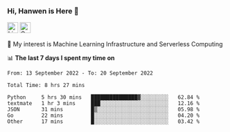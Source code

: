 ### Hi, Hanwen is Here 👋
<p>
	<a href="https://www.linkedin.com/in/liu-hanwen/"><img src="https://img.shields.io/badge/@hanwen-0A66C2?style=flat&logo=LinkedIn&logoColor=white" alt="Linkedin"  height="25px"/></a> 
	<a href="https://scholar.google.com/citations?user=HDF0su0AAAAJ"><img src="https://img.shields.io/badge/scholar-4385FE.svg?&style=plastic&logo=google-scholar&logoColor=white" alt="Google Scholar" height="25px"> </a>
</p>
🌱 My interest is Machine Learning Infrastructure and Serverless Computing

📊 **The last 7 days I spent my time on** 
<!--START_SECTION:waka-->

```text
From: 13 September 2022 - To: 20 September 2022

Total Time: 8 hrs 27 mins

Python     5 hrs 30 mins   ███████████████▓░░░░░░░░░   62.84 %
textmate   1 hr 3 mins     ███░░░░░░░░░░░░░░░░░░░░░░   12.16 %
JSON       31 mins         █▒░░░░░░░░░░░░░░░░░░░░░░░   05.98 %
Go         22 mins         █░░░░░░░░░░░░░░░░░░░░░░░░   04.20 %
Other      17 mins         █░░░░░░░░░░░░░░░░░░░░░░░░   03.42 %
```

<!--END_SECTION:waka-->


<!--
**david990917/david990917** is a ✨ _special_ ✨ repository because its `README.md` (this file) appears on your GitHub profile.

Here are some ideas to get you started:

- 🔭 I’m currently working on ...
- 🌱 I’m currently learning ...
- 👯 I’m looking to collaborate on ...
- 🤔 I’m looking for help with ...
- 💬 Ask me about ...
- 📫 How to reach me: ...
- 😄 Pronouns: ...
- ⚡ Fun fact: ...
-->
